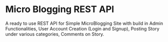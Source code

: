 


# Micro Blogging REST  API

A ready to use REST API for Simple MicroBlogging Site with build in Admin Functionalities, User Account Creation (Login and Signup), Posting Story under various categories, Comments on Story.  
